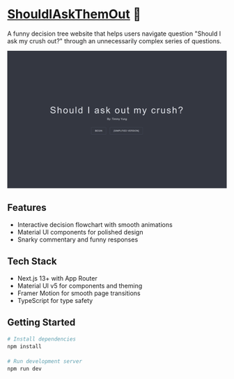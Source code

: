 # [ShouldIAskThemOut](https://shouldiask.vercel.app/) 🌹

A funny decision tree website that helps users navigate question "Should I ask my crush out?" through an unnecessarily complex series of questions.

![Home Screen](https://github.com/TimmyYung/ShouldIAskThemOut/blob/main/public/image.png)

## Features

- Interactive decision flowchart with smooth animations
- Material UI components for polished design
- Snarky commentary and funny responses

## Tech Stack

- Next.js 13+ with App Router
- Material UI v5 for components and theming
- Framer Motion for smooth page transitions
- TypeScript for type safety

## Getting Started

```bash
# Install dependencies
npm install

# Run development server
npm run dev
```
